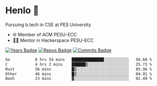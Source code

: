 
# Henlo 🌊

Pursuing b.tech in CSE at PES University

 - 🌐 Member of ACM PESU-ECC
 - 👨‍💻 Mentor in Hackerspace PESU-ECC

 [![Years Badge](https://badges.pufler.dev/years/bwaklog)](https://badges.pufler.dev) 
 [![Repos Badge](https://badges.pufler.dev/repos/bwaklog)](https://badges.pufler.dev)
 [![Commits Badge](https://badges.pufler.dev/commits/monthly/bwaklog)](https://badges.pufler.dev)

<!--START_SECTION:waka-->

```txt
Go           8 hrs 54 mins   ██████████████░░░░░░░░░░░   56.60 %
C            4 hrs 2 mins    ██████▒░░░░░░░░░░░░░░░░░░   25.73 %
Rust         56 mins         █▒░░░░░░░░░░░░░░░░░░░░░░░   05.96 %
Other        46 mins         █▒░░░░░░░░░░░░░░░░░░░░░░░   04.91 %
Bash         23 mins         ▓░░░░░░░░░░░░░░░░░░░░░░░░   02.49 %
```

<!--END_SECTION:waka-->

